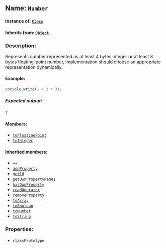 ## Name: `Number`

#### Instance of: [`Class`](Class.md)

#### Inherits from: [`Object`](Object.md)

### Description:

Represents number represented as at least 4 bytes
integer or at least 8 bytes floating-point number,
implementation should choose an appropriate representation
dynamically.

#### Example:

```js
console.write(1 + 2 * 3);
```

##### Expected output:

```
7
```

#### Members:

- [`toFloatingPoint`](Number.classPrototype.toFloatingPoint.md)
- [`toInteger`](Number.classPrototype.toInteger.md)


#### Inherited members:

- `==`
- [`addProperty`](Object.classPrototype.addProperty.md)
- [`getId`](Object.classPrototype.getId.md)
- [`getOwnPropertyNames`](Object.classPrototype.getOwnPropertyNames.md)
- [`hasOwnProperty`](Object.classPrototype.hasOwnProperty.md)
- [`readOperator`](Object.classPrototype.readOperator.md)
- [`removeProperty`](Object.classPrototype.removeProperty.md)
- [`toArray`](Object.classPrototype.toArray.md)
- [`toBoolean`](Object.classPrototype.toBoolean.md)
- [`toNumber`](Object.classPrototype.toNumber.md)
- [`toString`](Object.classPrototype.toString.md)


### Properties:

- `classPrototype`


